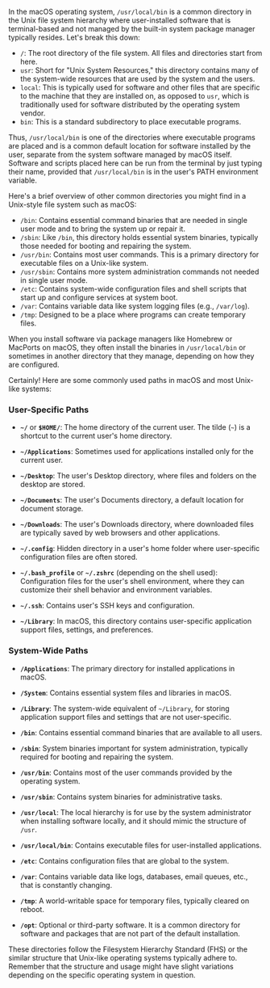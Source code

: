 

In the macOS operating system, `/usr/local/bin` is a common directory in the Unix file system hierarchy where user-installed software that is terminal-based and not managed by the built-in system package manager typically resides. Let's break this down:

- `/`: The root directory of the file system. All files and directories start from here.
- `usr`: Short for "Unix System Resources," this directory contains many of the system-wide resources that are used by the system and the users.
- `local`: This is typically used for software and other files that are specific to the machine that they are installed on, as opposed to `usr`, which is traditionally used for software distributed by the operating system vendor.
- `bin`: This is a standard subdirectory to place executable programs.

Thus, `/usr/local/bin` is one of the directories where executable programs are placed and is a common default location for software installed by the user, separate from the system software managed by macOS itself. Software and scripts placed here can be run from the terminal by just typing their name, provided that `/usr/local/bin` is in the user's PATH environment variable.

Here's a brief overview of other common directories you might find in a Unix-style file system such as macOS:

- `/bin`: Contains essential command binaries that are needed in single user mode and to bring the system up or repair it.
- `/sbin`: Like `/bin`, this directory holds essential system binaries, typically those needed for booting and repairing the system.
- `/usr/bin`: Contains most user commands. This is a primary directory for executable files on a Unix-like system.
- `/usr/sbin`: Contains more system administration commands not needed in single user mode.
- `/etc`: Contains system-wide configuration files and shell scripts that start up and configure services at system boot.
- `/var`: Contains variable data like system logging files (e.g., `/var/log`).
- `/tmp`: Designed to be a place where programs can create temporary files.

When you install software via package managers like Homebrew or MacPorts on macOS, they often install the binaries in `/usr/local/bin` or sometimes in another directory that they manage, depending on how they are configured.


Certainly! Here are some commonly used paths in macOS and most Unix-like systems:

### User-Specific Paths

- **`~/`** or **`$HOME/`**: The home directory of the current user. The tilde (`~`) is a shortcut to the current user's home directory.
  
- **`~/Applications`**: Sometimes used for applications installed only for the current user.

- **`~/Desktop`**: The user's Desktop directory, where files and folders on the desktop are stored.

- **`~/Documents`**: The user's Documents directory, a default location for document storage.

- **`~/Downloads`**: The user's Downloads directory, where downloaded files are typically saved by web browsers and other applications.

- **`~/.config`**: Hidden directory in a user's home folder where user-specific configuration files are often stored.

- **`~/.bash_profile`** or **`~/.zshrc`** (depending on the shell used): Configuration files for the user's shell environment, where they can customize their shell behavior and environment variables.

- **`~/.ssh`**: Contains user's SSH keys and configuration.

- **`~/Library`**: In macOS, this directory contains user-specific application support files, settings, and preferences.

### System-Wide Paths

- **`/Applications`**: The primary directory for installed applications in macOS.

- **`/System`**: Contains essential system files and libraries in macOS.

- **`/Library`**: The system-wide equivalent of `~/Library`, for storing application support files and settings that are not user-specific.

- **`/bin`**: Contains essential command binaries that are available to all users.

- **`/sbin`**: System binaries important for system administration, typically required for booting and repairing the system.

- **`/usr/bin`**: Contains most of the user commands provided by the operating system.

- **`/usr/sbin`**: Contains system binaries for administrative tasks.

- **`/usr/local`**: The local hierarchy is for use by the system administrator when installing software locally, and it should mimic the structure of `/usr`.

- **`/usr/local/bin`**: Contains executable files for user-installed applications.

- **`/etc`**: Contains configuration files that are global to the system.

- **`/var`**: Contains variable data like logs, databases, email queues, etc., that is constantly changing.

- **`/tmp`**: A world-writable space for temporary files, typically cleared on reboot.

- **`/opt`**: Optional or third-party software. It is a common directory for software and packages that are not part of the default installation.

These directories follow the Filesystem Hierarchy Standard (FHS) or the similar structure that Unix-like operating systems typically adhere to. Remember that the structure and usage might have slight variations depending on the specific operating system in question.
